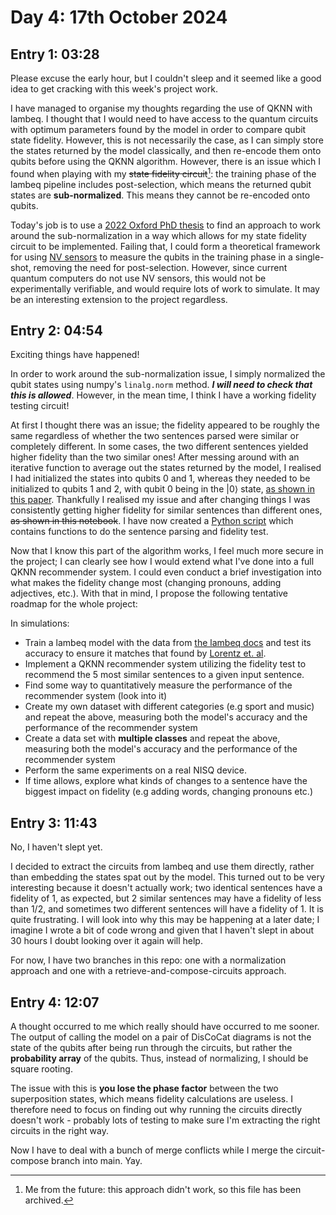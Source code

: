 # Day 4: 17th October 2024
## Entry 1: 03:28
Please excuse the early hour, but I couldn't sleep and it seemed like a good idea to get cracking with this week's project work. 

I have managed to organise my thoughts regarding the use of QKNN with lambeq. I thought that I would need to have access to the quantum circuits with optimum parameters found by the model in order to compare qubit state fidelity. However, this is not necessarily the case, as I can simply store the states returned by the model classically, and then re-encode them onto qubits before using the QKNN algorithm. However, there is an issue which I found when playing with my ~~state fidelity circuit~~[^1]: the training phase of the lambeq pipeline includes post-selection, which means the returned qubit states are **sub-normalized**. This means they cannot be re-encoded onto qubits.

Today's job is to use a [2022 Oxford PhD thesis](https://www.cs.ox.ac.uk/people/aleks.kissinger/theses/khatri-thesis.pdf) to find an approach to work around the sub-normalization in a way which allows for my state fidelity circuit to be implemented. Failing that, I could form a theoretical framework for using [NV sensors](https://www.nature.com/articles/s41467-017-00964-z) to measure the qubits in the training phase in a single-shot, removing the need for post-selection. However, since current quantum computers do not use NV sensors, this would not be experimentally verifiable, and would require lots of work to simulate. It may be an interesting extension to the project regardless.

## Entry 2: 04:54
Exciting things have happened! 

In order to work around the sub-normalization issue, I simply normalized the qubit states using numpy's `linalg.norm` method. ***I will need to check that this is allowed***. However, in the mean time, I think I have a working fidelity testing circuit!

At first I thought there was an issue; the fidelity appeared to be roughly the same regardless of whether the two sentences parsed were similar or completely different. In some cases, the two different sentences yielded higher fidelity than the two similar ones! After messing around with an iterative function to average out the states returned by the model, I realised I had initialized the states into qubits 0 and 1, whereas they needed to be initialized to qubits 1 and 2, with qubit 0 being in the $|0\rangle$ state, [as shown in this paper](https://arxiv.org/pdf/2003.09187). Thankfully I realised my issue and after changing things I was consistently getting higher fidelity for similar sentences than different ones, ~~as shown in this notebook~~. I have now created a [Python script](../src/state_fidelity_test.py) which contains functions to do the sentence parsing and fidelity test.

Now that I know this part of the algorithm works, I feel much more secure in the project; I can clearly see how I would extend what I've done into a full QKNN recommender system. I could even conduct a brief investigation into what makes the fidelity change most (changing pronouns, adding adjectives, etc.). With that in mind, I propose the following tentative roadmap for the whole project:

In simulations:
- Train a lambeq model with the data from [the lambeq docs](https://github.com/CQCL/lambeq-docs/tree/main/docs/examples/datasets) and test its accuracy to ensure it matches that found by [Lorentz et. al](https://arxiv.org/pdf/2102.12846).
- Implement a QKNN recommender system utilizing the fidelity test to recommend the 5 most similar sentences to a given input sentence.
- Find some way to quantitatively measure the performance of the recommender system (look into it)
- Create my own dataset with different categories (e.g sport and music) and repeat the above, measuring both the model's accuracy and the performance of the recommender system
- Create a data set with **multiple classes** and repeat the above, measuring both the model's accuracy and the performance of the recommender system
- Perform the same experiments on a real NISQ device.
- If time allows, explore what kinds of changes to a sentence have the biggest impact on fidelity (e.g adding words, changing pronouns etc.)

## Entry 3: 11:43
No, I haven't slept yet.

I decided to extract the circuits from lambeq and use them directly, rather than embedding the states spat out by the model. This turned out to be very interesting because it doesn't actually work; two identical sentences have a fidelity of 1, as expected, but 2 similar sentences may have a fidelity of less than 1/2, and sometimes two different sentences will have a fidelity of 1. It is quite frustrating. I will look into why this may be happening at a later date; I imagine I wrote a bit of code wrong and given that I haven't slept in about 30 hours I doubt looking over it again will help. 

For now, I have two branches in this repo: one with a normalization approach and one with a retrieve-and-compose-circuits approach. 

## Entry 4: 12:07
A thought occurred to me which really should have occurred to me sooner. The output of calling the model on a pair of DisCoCat diagrams is not the state of the qubits after being run through the circuits, but rather the **probability array** of the qubits. Thus, instead of normalizing, I should be square rooting.

The issue with this is **you lose the phase factor** between the two superposition states, which means fidelity calculations are useless. I therefore need to focus on finding out why running the circuits directly doesn't work - probably lots of testing to make sure I'm extracting the right circuits in the right way.

Now I have to deal with a bunch of merge conflicts while I merge the circuit-compose branch into main. Yay.

[^1]: Me from the future: this approach didn't work, so this file has been archived.